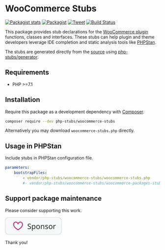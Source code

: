 # WooCommerce Stubs

[![Packagist stats](https://img.shields.io/packagist/dt/php-stubs/woocommerce-stubs.svg)](https://packagist.org/packages/php-stubs/woocommerce-stubs/stats)
[![Packagist](https://img.shields.io/packagist/v/php-stubs/woocommerce-stubs.svg?color=4CC61E&style=popout)](https://packagist.org/packages/php-stubs/woocommerce-stubs)
[![Tweet](https://img.shields.io/badge/Tweet-share-d5d5d5?style=social&logo=twitter)](https://twitter.com/intent/tweet?text=https%3A%2F%2Fgithub.com%2Fphp-stubs%2Fwoocommerce-stubs&url=I%20use%20php-stubs%2Fwoocommerce-stubs%20for%20IDE%20completion%20and%20static%20analysis)
[![Build Status](https://travis-ci.com/php-stubs/woocommerce-stubs.svg?branch=master)](https://travis-ci.com/php-stubs/woocommerce-stubs)

This package provides stub declarations for the [WooCommerce plugin](https://wordpress.org/plugins/woocommerce/)
functions, classes and interfaces.
These stubs can help plugin and theme developers leverage IDE completion
and static analysis tools like [PHPStan](https://github.com/phpstan/phpstan).

The stubs are generated directly from the [source](https://github.com/woocommerce/woocommerce)
using [php-stubs/generator](https://github.com/php-stubs/generator).

## Requirements

- PHP >=7.1

## Installation

Require this package as a development dependency with [Composer](https://getcomposer.org).

```bash
composer require --dev php-stubs/woocommerce-stubs
```

Alternatively you may download `woocommerce-stubs.php` directly.

## Usage in PHPStan

Include stubs in PHPStan configuration file.

```yaml
parameters:
    bootstrapFiles:
        - vendor/php-stubs/woocommerce-stubs/woocommerce-stubs.php
        #- vendor/php-stubs/woocommerce-stubs/woocommerce-packages-stubs.php
```

## Support package maintenance

Please consider supporting this work.

[![Sponsor](https://github.com/szepeviktor/.github/raw/master/.github/assets/github-like-sponsor-button.svg)](https://github.com/sponsors/php-stubs)

Thank you!
